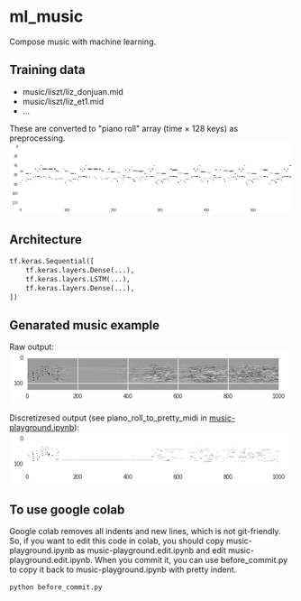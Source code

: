 # ml_music
Compose music with machine learning.

## Training data
* music/liszt/liz_donjuan.mid
* music/liszt/liz_et1.mid
* ...

These are converted to "piano roll" array (time × 128 keys) as preprocessing.
![Piano roll](images/piano_roll.png)

## Architecture
```
tf.keras.Sequential([
    tf.keras.layers.Dense(...),
    tf.keras.layers.LSTM(...),
    tf.keras.layers.Dense(...),
])
```

## Genarated music example
Raw output:  
![Genarated music example](images/genarated_music_example.png)

Discretizesed output (see piano_roll_to_pretty_midi in [music-playground.ipynb](music-playground.ipynb)):    
![Generated music example (discretized)](images/genarated_music_example_midi.png)

## To use google colab
Google colab removes all indents and new lines, which is not git-friendly. So, if you want to edit this code in colab, you should copy music-playground.ipynb as music-playground.edit.ipynb and edit music-playground.edit.ipynb. When you commit it, you can use before_commit.py to copy it back to music-playground.ipynb with pretty indent.  
```
python before_commit.py
```
